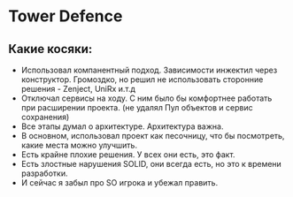 # Tower Defence
## Какие косяки:
- Использовал компанентный подход. Зависимости инжектил через конструктор. Громоздко, но решил 
не использовать сторонние решения - Zenject, UniRx и.т.д
- Отключал сервисы на ходу. С ним было бы комфортнее работать при расширении проекта. (не удалял Пул объектов и сервис сохранения)
- Все этапы думал о архитектуре. Архитектура важна.
- В основном, использовал проект как песочницу, что бы посмотреть, какие места можно улучшить.
- Есть крайне плохие решения. У всех они есть, это факт.
- Есть злостные нарушения SOLID, они всегда есть, но это к времени разработки.
- И сейчас я забыл про SO игрока и убежал править. 

